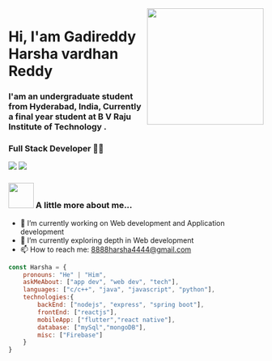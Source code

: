 
<img align='right' src="https://media.giphy.com/media/M9gbBd9nbDrOTu1Mqx/giphy.gif" width="230">

# Hi, I'am Gadireddy Harsha vardhan Reddy

### I'am an undergraduate student from Hyderabad, India, Currently a final year student at B V Raju Institute of Technology .
### Full Stack Developer 👨‍💻

[![](https://img.shields.io/badge/LinkedIn-Harsha%40vardhan%40Reddy%40Gadireddy-blue)](https://www.linkedin.com/in/harsha-vardhan-reddy-gadireddy-353913192/)
[![](https://img.shields.io/badge/Gmail-8888harsha4444%40gmail.com-red)](mailto:8888harsha4444@gmail.com)


### <img src="https://media.giphy.com/media/VgCDAzcKvsR6OM0uWg/giphy.gif" width="50"> A little more about me...  


- 🔭 I’m currently working on Web development and Application development
- 🌱 I’m currently exploring depth in Web development
- 📫 How to reach me: 8888harsha4444@gmail.com

```javascript
const Harsha = {
    pronouns: "He" | "Him",
    askMeAbout: ["app dev", "web dev", "tech"],
    languages: ["c/c++", "java", "javascript", "python"],
    technologies:{
        backEnd: ["nodejs", "express", "spring boot"],
        frontEnd: ["reactjs"],
        mobileApp: ["flutter","react native"],
        database: ["mySql","mongoDB"],
        misc: ["Firebase"]
    }
}
```
